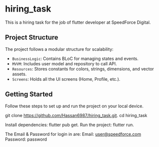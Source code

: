 # hiring_task

This is a hiring task for the job of flutter developer at SpeedForce Digital.

## Project Structure

The project follows a modular structure for scalability:

- `BusinessLogic`: Contains BLoC for managing states and events.
- `MVVM`: Includes user model and repository to call API.
- `Resources`: Stores constants for colors, strings, dimensions, and vector assets.
- `Screens`: Holds all the UI screens (Home, Profile, etc.).


## Getting Started
Follow these steps to set up and run the project on your local device.

   git clone https://github.com/Hassan6987/hiring_task.git.
   cd hiring_task

   
Install dependencies:
   flutter pub get.
Run the project:
flutter run.



The Email & Password for login in are:
Email: user@speedforce.com
Password: password



